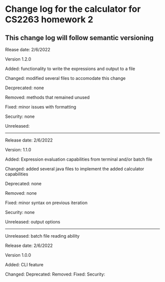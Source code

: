 # Change log for the calculator for CS2263 homework 2
This change log will follow semantic versioning
------------------------------------------------------------------------

Rlease date: 2/6/2022

Version 1.2.0

Added: functionality to write the expressions and output to a file

Changed: modified several files to accomodate this change

Decprecated: none

Removed: methods that remained unused

Fixed: minor issues with formatting

Security: none

Unreleased: 

-------------------------------------------------------------------------

Release date: 2/6/2022

Version: 1.1.0

Added: Expression evaluation capabilities from terminal and/or batch file

Changed: added several java files to implement the added calculator capabilities

Deprecated: none

Removed: none

Fixed: minor syntax on previous iteration

Security: none

Unreleased: output options

------------------------------------------------------------------------

Unreleased: batch file reading ability


Release date: 2/6/2022

Version 1.0.0

Added: CLI feature

Changed: 
Deprecated:
Removed:
Fixed:
Security:


